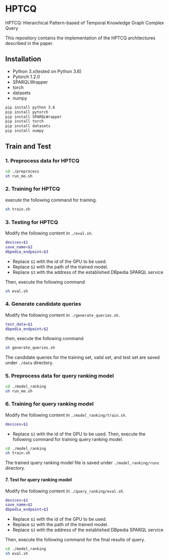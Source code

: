 # HPTCQ

HPTCQ: Hierarchical Pattern-based of Temporal Knowledge Graph Complex Query

This repository contains the implementation of the HPTCQ architectures described in the paper.

## Installation
* Python 3.x(tested on Python 3.6)
* Pytorch 1.2.0
* SPARQLWrapper
* torch
* datasets
* numpy
```bash
pip install python 3.6
pip install pytorch
pip install SPARQLWrapper
pip install torch
pip install datasets
pip install numpy

```
## Train and Test

### 1. Preprocess data for HPTCQ
```bash
cd ./preprocess
sh run_me.sh
```

### 2. Training for HPTCQ

execute the following command for training.
```bash
sh train.sh
```

### 3. Testing for HPTCQ
Modify the following content in `./eval.sh`.
```bash
devices=$1
save_name=$2
dbpedia_endpoint=$3
```
* Replace `$1` with the id of the GPU to be used.  
* Replace `$2` with the path of the trained model.  
* Replace `$3` with the address of the established DBpedia SPARQL service

Then, execute the following command
```bash
sh eval.sh
```

### 4. Generate candidate queries
Modify the following content in `./generate_queries.sh`.
```bash
test_data=$1          
dbpedia_endpoint=$2   
```
then, execute the following command

```bash
sh generate_queries.sh
```
The candidate queries for the training set, valid set, and test set are saved under `./data` directory.


### 5. Preprocess data for query ranking model
```bash
cd ./model_ranking
sh run_me.sh
```

### 6. Training for query ranking model
Modify the following content in `./model_ranking/train.sh`.
```bash
devices=$1
```
* Replace `$1` with the id of the GPU to be used.
Then, execute the following command for training query ranking model.
```bash
cd ./model_ranking
sh train.sh
```
The trained query ranking model file is saved under `./model_ranking/runs` directory. 

#### 7. Test for query ranking model
Modify the following content in `./query_ranking/eval.sh`.
```bash
devices=$1
save_name=$2
dbpedia_endpoint=$3
```
* Replace `$1` with the id of the GPU to be used.  
* Replace `$2` with the path of the trained model.  
* Replace `$3` with the address of the established DBpedia SPARQL service

Then, execute the following command for the final results of query.
```bash
cd ./model_ranking
sh eval.sh
```
